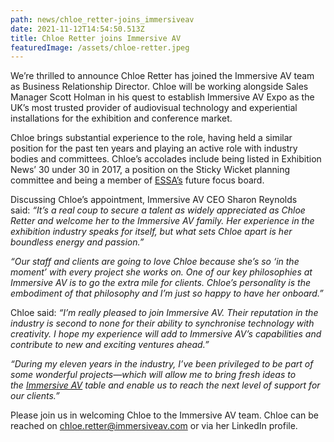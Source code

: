 ```yaml
---
path: news/chloe_retter-joins_immersiveav
date: 2021-11-12T14:54:50.513Z
title: Chloe Retter joins Immersive AV
featuredImage: /assets/chloe-retter.jpeg
---
```

We’re thrilled to announce Chloe Retter has joined the Immersive AV team as Business Relationship Director. Chloe will be working alongside Sales Manager Scott Holman in his quest to establish Immersive AV Expo as the UK’s most trusted provider of audiovisual technology and experiential installations for the exhibition and conference market.

Chloe brings substantial experience to the role, having held a similar position for the past ten years and playing an active role with industry bodies and committees. Chloe’s accolades include being listed in Exhibition News’ 30 under 30 in 2017, a position on the Sticky Wicket planning committee and being a member of [ESSA’s](https://www.essa.uk.com/) future focus board.

Discussing Chloe’s appointment, Immersive AV CEO Sharon Reynolds said: *“It’s a real coup to secure a talent as widely appreciated as Chloe Retter and welcome her to the Immersive AV family. Her experience in the exhibition industry speaks for itself, but what sets Chloe apart is her boundless energy and passion.”*

*“Our staff and clients are going to love Chloe because she’s so ‘in the moment’ with every project she works on. One of our key philosophies at Immersive AV is to go the extra mile for clients. Chloe’s personality is the embodiment of that philosophy and I’m just so happy to have her onboard.”*

Chloe said: *“I’m really pleased to join Immersive AV. Their reputation in the industry is second to none for their ability to synchronise technology with creativity. I hope my experience will add to Immersive AV’s capabilities and contribute to new and exciting ventures ahead.”*

*“During my eleven years in the industry, I’ve been privileged to be part of some wonderful projects—which will allow me to bring fresh ideas to the [Immersive AV](../../services/live) table and enable us to reach the next level of support for our clients.”*

Please join us in welcoming Chloe to the Immersive AV team. Chloe can be reached on [chloe.retter@immersiveav.com](mailto:chloe.retter@immersiveav.com) or via her LinkedIn profile.[](https://immersiveav.com/immersive-av-at-event-tech-live-2021/)